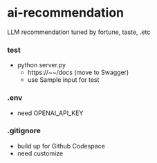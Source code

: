 # ai-recommendation
LLM recommendation tuned by fortune, taste, .etc


### test
- python server.py
    - https://~~/docs (move to Swagger)
    - use Sample input for test

### .env
- need OPENAI_API_KEY

### .gitignore
- build up for Github Codespace
- need customize
